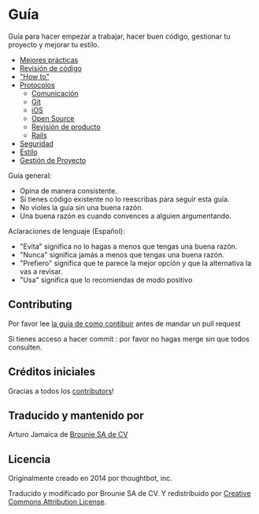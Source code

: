 Guía
====

Guía para hacer empezar a trabajar, hacer buen código, gestionar tu proyecto y mejorar tu estilo.

* [Mejores prácticas](./best-practices)
* [Revisión de código](./code-review)
* ["How to"](./how-to)
* [Protocolos](./protocol)
  * [Comunicación](./protocol/communication)
  * [Git](./protocol/git)
  * [iOS](./protocol/ios)
  * [Open Source](./protocol/open-source)
  * [Revisión de producto](./protocol/product-review)
  * [Rails](./protocol/rails)
* [Seguridad](./security)
* [Estilo](./style)
* [Gestión de Proyecto](./management)


Guía general:
* Opina de manera consistente.
* Si tienes código existente no lo reescribas para seguir esta guía.
* No violes la guía sin una buena razón.
* Una buena razón es cuando convences a alguien argumentando.

Aclaraciones de lenguaje (Español):

* "Evita" significa no lo hagas a menos que tengas una buena razón.
* "Nunca" significa jamás a menos que tengas una buena razón.
* "Prefiero" significa que te parece la mejor opción y que la alternativa la vas a revisar.
* "Usa" significa que lo recomiendas de modo positivo

Contributing
------------

Por favor lee [la guía de como contibuir] antes de mandar un pull request

Si tienes acceso a hacer commit : por favor no hagas merge sin que todos consulten.

[la guía de como contibuir]: /CONTRIBUTING.md

Créditos iniciales
------------------

Gracias a todos los [contributors](https://github.com/ajamaica/guides/graphs/contributors)!

Traducido y mantenido por
------------------------

Arturo Jamaica de [Brounie SA de CV](https://brounie.com)

Licencia
-------

Originalmente creado en 2014 por thoughtbot, inc.

Traducido y modificado por Brounie SA de CV. Y redistribuido por [Creative Commons
Attribution License](http://creativecommons.org/licenses/by/3.0/).

